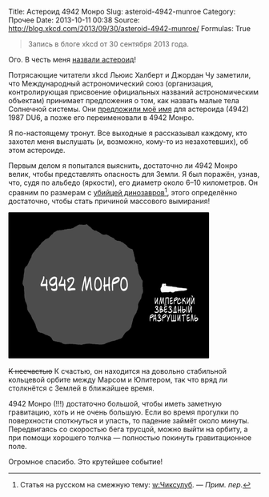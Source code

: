 Title: Астероид 4942 Монро
Slug: asteroid-4942-munroe
Category: Прочее
Date: 2013-10-11 00:38
Source: http://blog.xkcd.com/2013/09/30/asteroid-4942-munroe/
Formulas: True

> Запись в блоге xkcd от 30 сентября 2013 года.

Ого. В честь меня [назвали астероид](http://ssd.jpl.nasa.gov/sbdb.cgi?sstr=4942)!

Потрясающие читатели xkcd Льюис Халберт и Джордан Чу заметили, что Международный астрономический союз (организация, контролирующая присвоение официальных названий астрономическим объектам) принимает предложения о том, как назвать малые тела Солнечной системы. Они [предложили моё имя](http://mystaceus.tumblr.com/post/62271611253/i-named-a-main-belt-asteroid-after-randall-munroe) для астероида (4942) 1987 DU6, а позже его переименовали в 4942 Монро.

Я по-настоящему тронут. Все выходные я рассказывал каждому, кто захотел меня выслушать (и, возможно, кому-то из незахотевших), об этом астероиде.

Первым делом я попытался выяснить, достаточно ли 4942 Монро велик, чтобы представлять опасность для Земли. Я был поражён, узнав, что, судя по альбедо (яркости), его диаметр около 6–10 километров. Он сравним по размерам с [убийцей динозавров](https://en.wikipedia.org/wiki/Chicxulub_impactor)[^1], этого определённо достаточно, чтобы стать причиной массового вымирания!

![](/uploads/static/4942_munroe_ru.png "Я написал Филу Плэйту, что 4942 Монро в 4 или 5 раз больше 165347 Филплэйт.")

<del>К несчастью</del> К счастью, он находится на довольно стабильной кольцевой орбите между Марсом и Юпитером, так что вряд ли столкнётся с Землей в ближайшее время.

4942 Монро (!!!) достаточно большой, чтобы иметь заметную гравитацию, хоть и не очень большую. Если во время прогулки по поверхности споткнуться и упасть, то падение займёт около минуты. Передвигаясь со скоростью бега трусцой, можно выйти на орбиту, а при помощи хорошего толчка — полностью покинуть гравитационное поле.

Огромное спасибо. Это крутейшее событие!

 [^1]: Статья на русском на смежную тему: [w:Чиксулуб](https://ru.wikipedia.org/wiki/Чиксулуб). — _Прим. пер._
